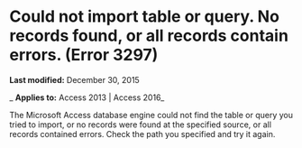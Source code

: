 
# Could not import table or query. No records found, or all records contain errors. (Error 3297)

 **Last modified:** December 30, 2015

 _ **Applies to:** Access 2013 | Access 2016_

The Microsoft Access database engine could not find the table or query you tried to import, or no records were found at the specified source, or all records contained errors. Check the path you specified and try it again.

